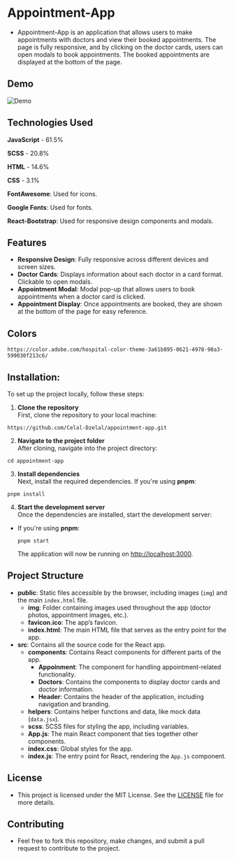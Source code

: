 # Appointment-App

- Appointment-App is an application that allows users to make appointments with doctors and view their booked appointments. The page is fully responsive, and by clicking on the doctor cards, users can open modals to book appointments. The booked appointments are displayed at the bottom of the page.

## Demo

![Demo](./public/Demo.gif)

## Technologies Used

**JavaScript** - 61.5%

**SCSS** - 20.8%

**HTML** - 14.6%

**CSS** - 3.1%

**FontAwesome**: Used for icons.

**Google Fonts**: Used for fonts.

**React-Bootstrap**: Used for responsive design components and modals.

## Features

- **Responsive Design**: Fully responsive across different devices and screen sizes.
- **Doctor Cards**: Displays information about each doctor in a card format. Clickable to open modals.
- **Appointment Modal**: Modal pop-up that allows users to book appointments when a doctor card is clicked.
- **Appointment Display**: Once appointments are booked, they are shown at the bottom of the page for easy reference.

## Colors

```
https://color.adobe.com/hospital-color-theme-3a61b895-0621-4978-98a3-599030f213c6/
```

## Installation:

To set up the project locally, follow these steps:

1. **Clone the repository**  
   First, clone the repository to your local machine:

```
https://github.com/Celal-Dzelal/appointment-app.git
```

2. **Navigate to the project folder**  
   After cloning, navigate into the project directory:

```
cd appointment-app
```

3. **Install dependencies**  
   Next, install the required dependencies. If you're using **pnpm**:

```
pnpm install
```

4. **Start the development server**  
   Once the dependencies are installed, start the development server:

- If you're using **pnpm**:
  ```
  pnpm start
  ```
  The application will now be running on [http://localhost:3000](http://localhost:3000).

## Project Structure

- **public**: Static files accessible by the browser, including images (`img`) and the main `index.html` file.
  - **img**: Folder containing images used throughout the app (doctor photos, appointment images, etc.).
  - **favicon.ico**: The app’s favicon.
  - **index.html**: The main HTML file that serves as the entry point for the app.
- **src**: Contains all the source code for the React app.
  - **components**: Contains React components for different parts of the app.
    - **Appoinment**: The component for handling appointment-related functionality.
    - **Doctors**: Contains the components to display doctor cards and doctor information.
    - **Header**: Contains the header of the application, including navigation and branding.
  - **helpers**: Contains helper functions and data, like mock data (`data.jsx`).
  - **scss**: SCSS files for styling the app, including variables.
  - **App.js**: The main React component that ties together other components.
  - **index.css**: Global styles for the app.
  - **index.js**: The entry point for React, rendering the `App.js` component.

## License

- This project is licensed under the MIT License. See the [LICENSE](LICENSE) file for more details.

## Contributing

- Feel free to fork this repository, make changes, and submit a pull request to contribute to the project.
